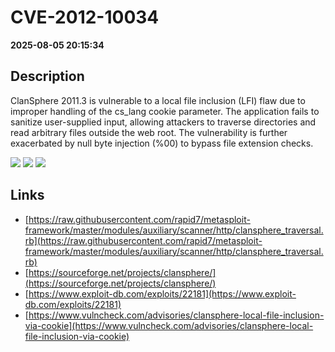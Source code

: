 # CVE-2012-10034

**2025-08-05 20:15:34**

## Description
ClanSphere 2011.3 is vulnerable to a local file inclusion (LFI) flaw due to improper handling of the cs_lang cookie parameter. The application fails to sanitize user-supplied input, allowing attackers to traverse directories and read arbitrary files outside the web root. The vulnerability is further exacerbated by null byte injection (%00) to bypass file extension checks.

![](https://img.shields.io/static/v1?label=Score&message=8.7&color=red)
![](https://img.shields.io/static/v1?label=Severity&message=HIGH&color=red)
![](https://img.shields.io/static/v1?label=CWE&message=Traversal&color=green)

## Links
- [https://raw.githubusercontent.com/rapid7/metasploit-framework/master/modules/auxiliary/scanner/http/clansphere_traversal.rb](https://raw.githubusercontent.com/rapid7/metasploit-framework/master/modules/auxiliary/scanner/http/clansphere_traversal.rb)
- [https://sourceforge.net/projects/clansphere/](https://sourceforge.net/projects/clansphere/)
- [https://www.exploit-db.com/exploits/22181](https://www.exploit-db.com/exploits/22181)
- [https://www.vulncheck.com/advisories/clansphere-local-file-inclusion-via-cookie](https://www.vulncheck.com/advisories/clansphere-local-file-inclusion-via-cookie)
